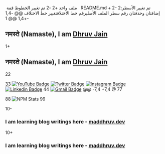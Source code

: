  ملف واحد
+2
-2
تم تغيير الخطوط
قمة
 
‎README.md
+ 2- 2تم تغيير الأسطر: إضافتان وحذفتان
رقم سطر الملف الأصليرقم خط الاختلافتغيير خط الاختلاف
@@ -1,4 +1,4 @@
1-
## नमस्ते (Namaste), I am [Dhruv Jain](http://maddhruv.xyz/?=github)
1+
## नमस्ते (Namaste), I am [Dhruv Jain](https://maddhruv.dev/)
22

33
[![YouTube Badge](https://img.shields.io/badge/-@Dhruv%20Jain-c4302b?style=flat-square&labelColor=c4302b&logo=youtube&logoColor=white&link=https://www.youtube.com/channel/UCQXt2DMbgcjO5xpAd0cFS8A)](https://www.youtube.com/channel/UCQXt2DMbgcjO5xpAd0cFS8A) [![Twitter Badge](https://img.shields.io/badge/-@maddhruv-1ca0f1?style=flat-square&labelColor=1ca0f1&logo=twitter&logoColor=white&link=https://twitter.com/maddhruv)](https://twitter.com/maddhruv) [![Instagram Badge](https://img.shields.io/badge/-@maddhruv-F44747?style=flat-square&labelColor=F44747&logo=instagram&logoColor=white&link=https://instagram.com/maddhruv)](https://instagram.com/maddhruv) [![Linkedin Badge](https://img.shields.io/badge/-midhruvjaink-blue?style=flat-square&logo=Linkedin&logoColor=white&link=https://www.linkedin.com/in/midhruvjaink/)](https://www.linkedin.com/in/midhruvjaink/)
44
[![Gmail Badge](https://img.shields.io/badge/-dhruvjainpenny@gmail.com-c14438?style=flat-square&logo=Gmail&logoColor=white&link=mailto:dhruvjainpenny@gmail.com)](mailto:dhruvjainpenny@gmail.com)
@@ -7,4 +7,4 @
77

88
![NPM Stats](https://img.shields.io/endpoint?url=https%3A%2F%2Fraw.githubusercontent.com%2Fmaddhruv%2Fnpm-statistics%2Fmaster%2Fstats.json)
99

10-
### I am learning blog writings here - [maddhruv.dev](http://maddhruv.dev)
10+
### I am learning blog writings here - [maddhruv.dev](https://maddhruv.dev)
